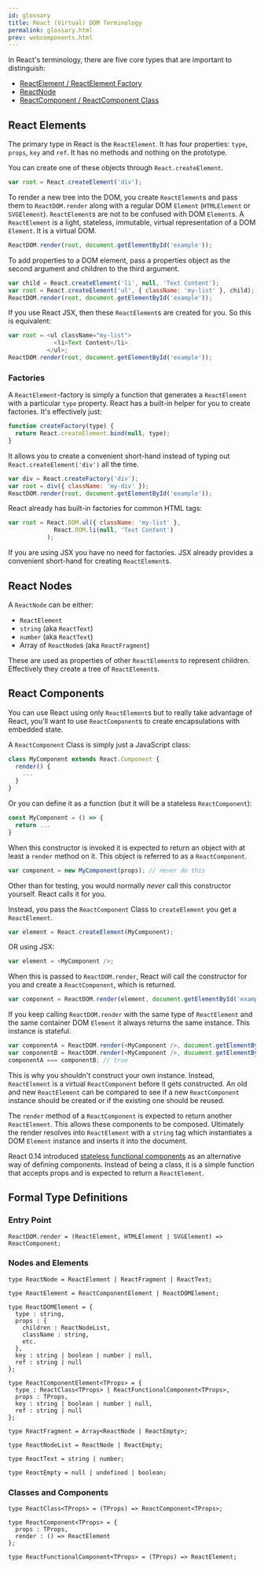 ```yaml
---
id: glossary
title: React (Virtual) DOM Terminology
permalink: glossary.html
prev: webcomponents.html
---
```


In React's terminology, there are five core types that are important to distinguish:

- [ReactElement / ReactElement Factory](#react-elements)
- [ReactNode](#react-nodes)
- [ReactComponent / ReactComponent Class](#react-components)

## React Elements

The primary type in React is the `ReactElement`. It has four properties: `type`, `props`, `key` and `ref`. It has no methods and nothing on the prototype.

You can create one of these objects through `React.createElement`.

```javascript
var root = React.createElement('div');
```

To render a new tree into the DOM, you create `ReactElement`s and pass them to `ReactDOM.render` along with a regular DOM `Element` (`HTMLElement` or `SVGElement`). `ReactElement`s are not to be confused with DOM `Element`s. A `ReactElement` is a light, stateless, immutable, virtual representation of a DOM `Element`. It is a virtual DOM.

```javascript
ReactDOM.render(root, document.getElementById('example'));
```

To add properties to a DOM element, pass a properties object as the second argument and children to the third argument.

```javascript
var child = React.createElement('li', null, 'Text Content');
var root = React.createElement('ul', { className: 'my-list' }, child);
ReactDOM.render(root, document.getElementById('example'));
```

If you use React JSX, then these `ReactElement`s are created for you. So this is equivalent:

```javascript
var root = <ul className="my-list">
             <li>Text Content</li>
           </ul>;
ReactDOM.render(root, document.getElementById('example'));
```

### Factories

A `ReactElement`-factory is simply a function that generates a `ReactElement` with a particular `type` property. React has a built-in helper for you to create factories. It's effectively just:

```javascript
function createFactory(type) {
  return React.createElement.bind(null, type);
}
```

It allows you to create a convenient short-hand instead of typing out `React.createElement('div')` all the time.

```javascript
var div = React.createFactory('div');
var root = div({ className: 'my-div' });
ReactDOM.render(root, document.getElementById('example'));
```

React already has built-in factories for common HTML tags:

```javascript
var root = React.DOM.ul({ className: 'my-list' },
             React.DOM.li(null, 'Text Content')
           );
```

If you are using JSX you have no need for factories. JSX already provides a convenient short-hand for creating `ReactElement`s.


## React Nodes

A `ReactNode` can be either:

- `ReactElement`
- `string` (aka `ReactText`)
- `number` (aka `ReactText`)
- Array of `ReactNode`s (aka `ReactFragment`)

These are used as properties of other `ReactElement`s to represent children. Effectively they create a tree of `ReactElement`s.


## React Components

You can use React using only `ReactElement`s but to really take advantage of React, you'll want to use `ReactComponent`s to create encapsulations with embedded state.

A `ReactComponent` Class is simply just a JavaScript class:
```javascript
class MyComponent extends React.Component {
  render() {
    ...
  }
}
```

Or you can define it as a function (but it will be a stateless `ReactComponent`):
```javascript
const MyComponent = () => {
  return ...
}
```

When this constructor is invoked it is expected to return an object with at least a `render` method on it. This object is referred to as a `ReactComponent`.

```javascript
var component = new MyComponent(props); // never do this
```

Other than for testing, you would normally *never* call this constructor yourself. React calls it for you.

Instead, you pass the `ReactComponent` Class to `createElement` you get a `ReactElement`.

```javascript
var element = React.createElement(MyComponent);
```

OR using JSX:

```javascript
var element = <MyComponent />;
```

When this is passed to `ReactDOM.render`, React will call the constructor for you and create a `ReactComponent`, which is returned.

```javascript
var component = ReactDOM.render(element, document.getElementById('example'));
```

If you keep calling `ReactDOM.render` with the same type of `ReactElement` and the same container DOM `Element` it always returns the same instance. This instance is stateful.

```javascript
var componentA = ReactDOM.render(<MyComponent />, document.getElementById('example'));
var componentB = ReactDOM.render(<MyComponent />, document.getElementById('example'));
componentA === componentB; // true
```

This is why you shouldn't construct your own instance. Instead, `ReactElement` is a virtual `ReactComponent` before it gets constructed. An old and new `ReactElement` can be compared to see if a new `ReactComponent` instance should be created or if the existing one should be reused.

The `render` method of a `ReactComponent` is expected to return another `ReactElement`. This allows these components to be composed. Ultimately the render resolves into `ReactElement` with a `string` tag which instantiates a DOM `Element` instance and inserts it into the document.

React 0.14 introduced [stateless functional components](/react/blog/2015/10/07/react-v0.14.html#stateless-functional-components) as an alternative way of defining components. Instead of being a class, it is a simple function that accepts props and is expected to return a `ReactElement`.

## Formal Type Definitions

### Entry Point

```
ReactDOM.render = (ReactElement, HTMLElement | SVGElement) => ReactComponent;
```

### Nodes and Elements

```
type ReactNode = ReactElement | ReactFragment | ReactText;

type ReactElement = ReactComponentElement | ReactDOMElement;

type ReactDOMElement = {
  type : string,
  props : {
    children : ReactNodeList,
    className : string,
    etc.
  },
  key : string | boolean | number | null,
  ref : string | null
};

type ReactComponentElement<TProps> = {
  type : ReactClass<TProps> | ReactFunctionalComponent<TProps>,
  props : TProps,
  key : string | boolean | number | null,
  ref : string | null
};

type ReactFragment = Array<ReactNode | ReactEmpty>;

type ReactNodeList = ReactNode | ReactEmpty;

type ReactText = string | number;

type ReactEmpty = null | undefined | boolean;
```

### Classes and Components

```
type ReactClass<TProps> = (TProps) => ReactComponent<TProps>;

type ReactComponent<TProps> = {
  props : TProps,
  render : () => ReactElement
};

type ReactFunctionalComponent<TProps> = (TProps) => ReactElement;
```

